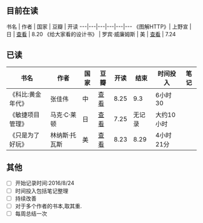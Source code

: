 ## 目前在读

书名 | 作者 | 国家 | 豆瓣 | 开读 
---|---|---|---|---|---
《图解HTTP》| 上野宣 | 日 | [查看](https://book.douban.com/subject/25863515/) | 8.20 
《给大家看的设计书》 | 罗宾·威廉姆斯 | 美 | [查看](https://book.douban.com/subject/3323633/) | 7.24



## 已读

书名 | 作者 | 国家 | 豆瓣 | 开读 | 结束 | 时间投入 | 笔记
---|---|---|---|---|---|---|---
《科比:黄金年代》| 张佳伟 | 中 |[查看](https://book.douban.com/subject/26771922/) | 8.25 | 9.3 | 6小时30
《敏捷项目管理》| 马克·C·莱顿 | 日 | [查看](https://book.douban.com/subject/26803452/) | 7.25 | 无记录 | 大约10小时 
《只是为了好玩》 | 林纳斯·托瓦斯 | 美 | [查看](https://book.douban.com/subject/25930025/) |8.23 | 8.29 | 4小时21分

## 其他
- [ ] 开始记录时间:2016/8/24
- [ ] 时间投入包括笔记整理
- [ ] 持续改善
- [ ] 对于多个作者的书本,取其重.
- [ ] 每周总结一次

